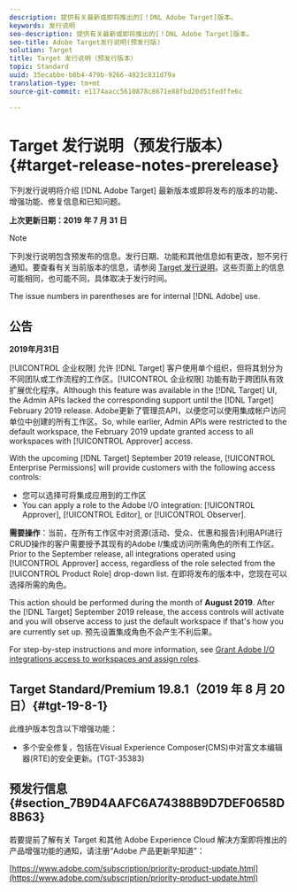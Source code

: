 ```yaml
---
description: 提供有关最新或即将推出的[！DNL Adobe Target]版本。
keywords: 发行说明
seo-description: 提供有关最新或即将推出的[！DNL Adobe Target]版本。
seo-title: Adobe Target发行说明(预发行版)
solution: Target
title: Target 发行说明（预发行版本）
topic: Standard
uuid: 35ecabbe-b8b4-479b-9266-4823c831d79a
translation-type: tm+mt
source-git-commit: e1174aacc5610878c8671e88fbd20d51fedffe6c

---
```



# Target 发行说明（预发行版本）{#target-release-notes-prerelease}

下列发行说明将介绍 [!DNL Adobe Target] 最新版本或即将发布的版本的功能、增强功能、修复信息和已知问题。

**上次更新日期：2019 年 7 月 31 日**

>[!NOTE]
>
>下列发行说明包含预发布的信息。发行日期、功能和其他信息如有更改，恕不另行通知。要查看有关当前版本的信息，请参阅 [Target 发行说明](release-notes.md)。这些页面上的信息可能相同，也可能不同，具体取决于发行时间。
>
>The issue numbers in parentheses are for internal [!DNL Adobe] use.

## 公告

**2019年月31日**

[!UICONTROL 企业权限] 允许 [!DNL Target] 客户使用单个组织，但将其划分为不同团队或工作流程的工作区。[!UICONTROL 企业权限] 功能有助于跨团队有效扩展优化程序。Although this feature was available in the [!DNL Target] UI, the Admin APIs lacked the corresponding support until the [!DNL Target] February 2019 release. Adobe更新了管理员API，以便您可以使用集成帐户访问单位中创建的所有工作区。So, while earlier, Admin APIs were restricted to the default workspace, the February 2019 update granted access to all workspaces with [!UICONTROL Approver] access.

With the upcoming [!DNL Target] September 2019 release, [!UICONTROL Enterprise Permissions] will provide customers with the following access controls:

* 您可以选择可将集成应用到的工作区
* You can apply a role to the Adobe I/O integration: [!UICONTROL Approver], [!UICONTROL Editor], or [!UICONTROL Observer].

**需要操作**：当前，在所有工作区中对资源(活动、受众、优惠和报告)利用API进行CRUD操作的客户需要授予其现有的Adobe I/集成访问所需角色的所有工作区。Prior to the September release, all integrations operated using [!UICONTROL Approver] access, regardless of the role selected from the [!UICONTROL Product Role] drop-down list. 在即将发布的版本中，您现在可以选择所需的角色。

This action should be performed during the month of **August 2019**. After the [!DNL Target] September 2019 release, the access controls will activate and you will observe access to just the default workspace if that's how you are currently set up. 预先设置集成角色不会产生不利后果。

For step-by-step instructions and more information, see [Grant Adobe I/O integrations access to workspaces and assign roles](/help/administrating-target/c-user-management/property-channel/configure-adobe-io-integration.md).

##  Target Standard/Premium 19.8.1（2019 年 8 月 20 日）{#tgt-19-8-1}

此维护版本包含以下增强功能：

* 多个安全修复，包括在Visual Experience Composer(CMS)中对富文本编辑器(RTE)的安全更新。(TGT-35383)

## 预发行信息 {#section_7B9D4AAFC6A74388B9D7DEF0658D8B63}

若要提前了解有关 Target 和其他 Adobe Experience Cloud 解决方案即将推出的产品增强功能的通知，请注册“Adobe 产品更新早知道”：

[https://www.adobe.com/subscription/priority-product-update.html](https://www.adobe.com/subscription/priority-product-update.html)
